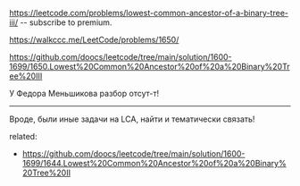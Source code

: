 https://leetcode.com/problems/lowest-common-ancestor-of-a-binary-tree-iii/ -- subscribe to premium.

https://walkccc.me/LeetCode/problems/1650/

https://github.com/doocs/leetcode/tree/main/solution/1600-1699/1650.Lowest%20Common%20Ancestor%20of%20a%20Binary%20Tree%20III

У Федора Меньшикова разбор отсут-т!
_______

Вроде, были иные задачи на LCA, найти и тематически связать!

related:  
- https://github.com/doocs/leetcode/tree/main/solution/1600-1699/1644.Lowest%20Common%20Ancestor%20of%20a%20Binary%20Tree%20II
